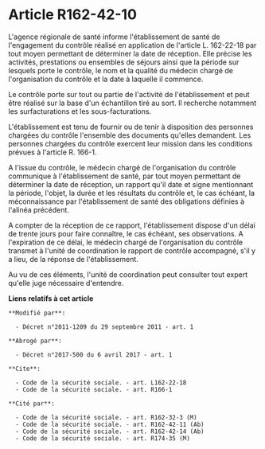 # Article R162-42-10

L'agence régionale de santé informe l'établissement de santé de l'engagement du contrôle réalisé en application de l'article
L. 162-22-18 par tout moyen permettant de déterminer la date de réception. Elle précise les activités, prestations ou
ensembles de séjours ainsi que la période sur lesquels porte le contrôle, le nom et    la qualité du médecin chargé de
l'organisation  du contrôle et la date à laquelle il commence.

Le contrôle porte sur tout ou partie de l'activité de l'établissement et peut être réalisé sur la base d'un échantillon tiré
au sort. Il recherche notamment les surfacturations et les sous-facturations.

L'établissement est tenu de fournir ou de tenir à disposition des personnes chargées du contrôle l'ensemble des documents
qu'elles demandent. Les personnes chargées du contrôle exercent leur mission dans les conditions prévues à l'article R.
166-1.

A l'issue du contrôle, le médecin chargé de l'organisation du contrôle communique à l'établissement de santé, par tout moyen
permettant de déterminer la date de réception, un rapport qu'il date et signe  mentionnant la période, l'objet, la durée et
les résultats du contrôle et, le cas échéant, la méconnaissance par l'établissement de santé des obligations définies à
l'alinéa précédent.

A compter de la réception de ce rapport, l'établissement dispose d'un délai de trente jours pour faire connaître, le cas
échéant, ses observations. A l'expiration de ce délai, le médecin chargé de l'organisation du contrôle transmet  à l'unité de
coordination le rapport de contrôle accompagné, s'il y a lieu, de la réponse de l'établissement.

Au vu de ces éléments, l'unité de coordination peut consulter tout expert qu'elle juge nécessaire d'entendre.

**Liens relatifs à cet article**

	**Modifié par**:

	  - Décret n°2011-1209 du 29 septembre 2011 - art. 1

	**Abrogé par**:

	  - Décret n°2017-500 du 6 avril 2017 - art. 1

	**Cite**:

	  - Code de la sécurité sociale. - art. L162-22-18
	  - Code de la sécurité sociale. - art. R166-1

	**Cité par**:

	  - Code de la sécurité sociale. - art. R162-32-3 (M)
	  - Code de la sécurité sociale. - art. R162-42-11 (Ab)
	  - Code de la sécurité sociale. - art. R162-42-14 (Ab)
	  - Code de la sécurité sociale. - art. R174-35 (M)
